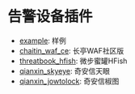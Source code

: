 # 告警设备插件

* [example](./example): 样例
* [chaitin_waf_ce](./chaitin_waf_ce): 长亭WAF社区版
* [threatbook_hfish](./threatbook_hfish): 微步蜜罐HFish
* [qianxin_skyeye](./qianxin_skyeye): 奇安信天眼
* [qianxin_jowtolock](./qianxin_jowtolock): 奇安信椒图